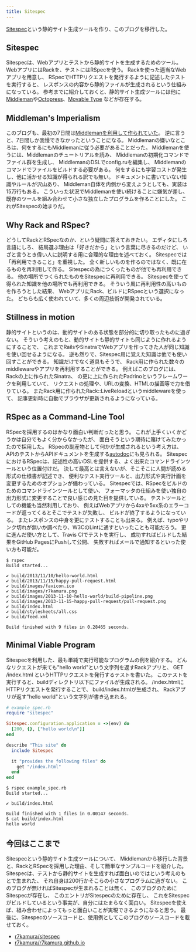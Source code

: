 ```yaml
---
title: Sitespec
---
```


[Sitespec](https://github.com/r7kamura/sitespec)という静的サイト生成ツールを作り、このブログを移行した。

## Sitespec
Sitespecは、Webアプリとテストから静的サイトを生成するためのツール。
WebアプリにはRackを、テストにはRSpecを使う。
Rackを使った適当なWebアプリを用意し、
RSpecでHTTPリクエストを発行するように記述したテストを実行すると、
レスポンスの内容から静的ファイルが生成されるという仕組みになっている。
参考までに紹介しておくと、静的サイト生成ツールには他に
[Middleman](http://middlemanapp.com/)や[Octopress](http://octopress.org/)、[Movable Type](http://www.movabletype.jp/) などが存在する。

## Middleman's Imperialism
このブログも、最初の7日間は[Middlemanを利用して作られていた](http://r7kamura.github.io/2013/11/10/hello-world.html)。
逆に言うと、7日間しか我慢できなかったということになる。
Middlemanの嫌いなところは、何をするにもMiddlemanに従う必要があることだった。
Middlemanを使うには、Middlemanのチュートリアルを読み、
Middlemanの初期化コマンドでファイル群を生成し、
MiddlemanのDSLでconfig.ruを編集し、
Middlemanのコマンドでファイルをビルドする必要がある。
何をするにも学習コストが発生し、他に活かせる知識が得られる訳でも無い。
ドキュメントに書いていない知識やルールが沢山あり、
Middleman自体を内側から変えようとしても、実装は15万行もある。
こういった状況でMiddlemanを使い続けることに嫌気が差し、
既存のツールを組み合わせて小さな独立したプログラムを作ることにした。
これがSitespecの始まりだ。

## Why Rack and RSpec?
どうしてRackとRSpecなのか、という疑問に答えておきたい。
エディタにしろ言語にしろ、
結局選ぶ理由は「好きだから」という言葉に尽きるのだけど、
いざと言うとき偉い人に説明する用に合理的な理由を述べておく。
Sitespecでは「再利用できること」を重視した。
全く新しいものを作るのではなく、既に在るものを再利用して作る。
Sitespecの為につくったものが他でも再利用できる。
他の場所でつくられたものをSitespecに再利用できる。
Sitespecを使って得られた知識を他の場所でも再利用できる。
そういう風に再利用性の高いものを作ろうとした結果、
WebアプリにRack、ビルドにRSpecという選択になった。
どちらも広く使われていて、多くの周辺技術が開発されている。

## Stillness in motion
静的サイトというのは、動的サイトのある状態を部分的に切り取ったものに過ぎない。
そういう考えのもと、動的サイトも静的サイトも同じように作れるようにすることで、
これまでRailsやSinatraでWebアプリを作ってきた人が同じ知識を使い回せるようになる。
逆も然りで、Sitespec用に覚えた知識は他でも使い回すことができる。
知識だけでなく道具もそうで、
Rack用に作られた数々のmiddlewareやアプリを再利用することができる。
例えばこのブログには、Rackの上に作られたSinatra、
の更に上に作られたPadrinoというフレームワークを利用していて、
リクエストの処理や、URLの変換、HTMLの描画等で力を借りている。
またRack用に作られたRack::LiveReloadというmiddlewareを使って、
記事更新時に自動でブラウザが更新されるようになっている。

## RSpec as a Command-Line Tool
RSpecを採用するのはかなり面白い判断だったと思う。
これが上手くいくかどうかは自分でもよく分からなかったが、
面白そうという期待に賭けてみたかったので採用した。
RSpecの副産物として何かが生成されるという考え方は、
APIのテストからAPIドキュメントを生成する[autodoc](https://github.com/r7kamura/autodoc)にも見られる。
SitespecにおけるRSpecは、記述性の高いDSLを提供する、よく出来たコマンドラインツールという位置付けだ。
決して最高とは言えないが、そこそこに人間が読める形式の仕様書が記述でき、
便利なテスト実行ツールと、出力形式や実行計画を変更するためのオプションが備わっている。
Sitespecでは、RSpecをビルドのためのコマンドラインツールとして使い、
フォーマッタの仕組みを使い独自の出力形式に変更することで良い感じの見た目を提供している。
テストツールとしての機能も当然利用しており、
例えばWebアプリから4xxや5xx系のエラーコードが返ってくるとそこでテストが失敗し、
ビルドが終了するようになっている。
またレスポンスの中身を更にテストすることも出来る。
例えば、typoやリンク切れが無いか調べたり、W3CのLintに通すといったことも可能だろう。
更に進んだ使い方として、Travis CIでテストを実行し、
成功すればビルドした結果をGitHub PagesにPushして公開、
失敗すればメールで通知するといった使い方も可能だ。

```
$ rspec
Build started...

✔ build/2013/11/10/hello-world.html
✔ build/2013/11/15/happy-pull-request.html
✔ build/images/favicon.ico
✔ build/images/r7kamura.png
✔ build/images/2013-11-10-hello-world/build-pipeline.png
✔ build/images/2013-11-15-happy-pull-request/pull-request.png
✔ build/index.html
✔ build/stylesheets/all.css
✔ build/feed.xml

Build finished with 9 files in 0.28465 seconds.
```

## Minimal Viable Program
Sitespecを利用した、最も単純で実行可能なプログラムの例を紹介する。
どんなリクエストが来ても"hello world"という文字列を返すRackアプリと、
GET /index.html というHTTPリクエストを発行するテストを書いた。
このテストを実行すると、buildディレクトリ以下にファイルが生成される。
/index.htmlにHTTPリクエストを発行することで、
build/index.htmlが生成され、
Rackアプリが返す"hello world"という文字列が書き込まれる。

```ruby
# example_spec.rb
require "sitespec"

Sitespec.configuration.application = ->(env) do
  [200, {}, ["hello world\n"]]
end

describe "This site" do
  include Sitespec

  it "provides the following files" do
    get "/index.html"
  end
end
```

```
$ rspec example_spec.rb
Build started...

✔ build/index.html

Build finished with 1 files in 0.00147 seconds.
$ cat build/index.html
hello world
```

## 今回はここまで
Sitespecという静的サイト生成ツールについて、
Middlemanから移行した背景と、RackとRSpecを採用した理由、そして簡単なサンプルコードを紹介した。
Sitespecは、テストから静的サイトを生成すれば面白いのではという考えのもとで生まれた、
それ自身は200行かそこらの小さなプログラムに過ぎない。
このブログが無ければSitespecが生まれることは無く、
このブログのためにSitespecが存在し、
このエントリがSitespecのために存在し、
これをSitespecがビルドしているという事実が、自分にはたまらなく面白い。
Sitespecを使えば、組み合わせによってもっと面白いことが実現できるようになると思う。
最後に、Sitespecのソースコードと、使用例としてこのブログのソースコードを載せておく。

* [r7kamura/sitespec](https://github.com/r7kamura/sitespec)
* [r7kamura/r7kamura.github.io](https://github.com/r7kamura/r7kamura.github.io)

